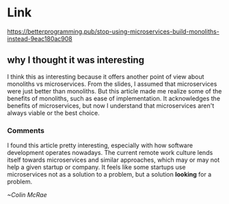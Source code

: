 # Link

https://betterprogramming.pub/stop-using-microservices-build-monoliths-instead-9eac180ac908

## why I thought it was interesting

I think this as interesting because it offers another point of view about monoliths vs microservices. From the slides, I assumed that microservices were just better than monoliths. But this article made me realize some of the benefits of monoliths, such as ease of implementation. It acknowledges the benefits of microservices, but now I understand that microservices aren't always viable or the best choice.

### Comments

I found this article pretty interesting, especially with how software development operates nowadays. The current remote work culture lends itself towards microservices and similar approaches, which may or may not help a given startup or company. It feels like some startups use microservices not as a solution to a problem, but a solution **looking** for a problem. 

*~Colin McRae*
